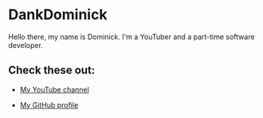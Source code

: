 # DankDominick

Hello there, my name is Dominick. I'm a YouTuber and a part-time software developer.

## Check these out:

- [My YouTube channel](https://www.youtube.com/channel/UC7hofdJFBeauO_kBBlgBWkw)

- [My GitHub profile](https://github.com/DankDominick)
